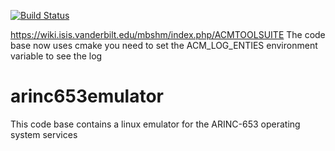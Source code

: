 [![Build Status](https://travis-ci.org/adubey14/arinc653emulator.svg?branch=master)](https://travis-ci.org/adubey14/arinc653emulator)

https://wiki.isis.vanderbilt.edu/mbshm/index.php/ACMTOOLSUITE
The code base now uses cmake
you need to set the ACM_LOG_ENTIES environment variable to see the log

# arinc653emulator
This code base contains a linux emulator for the ARINC-653 operating system services
